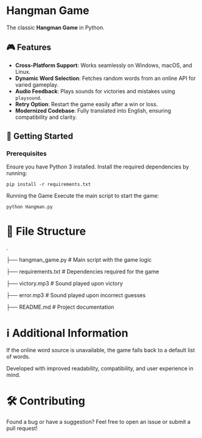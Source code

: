 # Hangman Game

The classic **Hangman Game** in Python.

## 🎮 Features

- **Cross-Platform Support**: Works seamlessly on Windows, macOS, and Linux.
- **Dynamic Word Selection**: Fetches random words from an online API for varied gameplay.
- **Audio Feedback**: Plays sounds for victories and mistakes using `playsound`.
- **Retry Option**: Restart the game easily after a win or loss.
- **Modernized Codebase**: Fully translated into English, ensuring compatibility and clarity.

## 🚀 Getting Started

### Prerequisites

Ensure you have Python 3 installed. Install the required dependencies by running:

```pip install -r requirements.txt```

Running the Game
Execute the main script to start the game:

```python Hangman.py```

# 📂 File Structure
.

├── hangman_game.py     # Main script with the game logic

├── requirements.txt    # Dependencies required for the game

├── victory.mp3         # Sound played upon victory

├── error.mp3           # Sound played upon incorrect guesses

├── README.md           # Project documentation

# ℹ️ Additional Information

If the online word source is unavailable, the game falls back to a default list of words.

Developed with improved readability, compatibility, and user experience in mind.

# 🛠️ Contributing
Found a bug or have a suggestion? Feel free to open an issue or submit a pull request!

